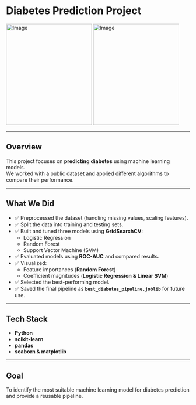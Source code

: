 #  Diabetes Prediction Project  
<img width="235" height="276" alt="Image" src="https://github.com/user-attachments/assets/59339950-459f-4112-9553-049c140d1c2d" />
<img width="235" height="276" alt="Image" src="https://github.com/user-attachments/assets/8016a7ce-e8c9-4984-ae80-f6d3a4c3dae4" />

---


##  Overview  
This project focuses on **predicting diabetes** using machine learning models.  
We worked with a public dataset and applied different algorithms to compare their performance.  

---

##  What We Did  
- ✅ Preprocessed the dataset (handling missing values, scaling features).  
- ✅ Split the data into training and testing sets.  
- ✅ Built and tuned three models using **GridSearchCV**:  
  - Logistic Regression  
  - Random Forest  
  - Support Vector Machine (SVM)  
- ✅ Evaluated models using **ROC-AUC** and compared results.  
- ✅ Visualized:  
  - Feature importances (**Random Forest**)  
  - Coefficient magnitudes (**Logistic Regression & Linear SVM**)  
- ✅ Selected the best-performing model.  
- ✅ Saved the final pipeline as **`best_diabetes_pipeline.joblib`** for future use.  

---

##  Tech Stack  
- **Python** 
- **scikit-learn**   
- **pandas**  
- **seaborn & matplotlib**  

---

## Goal  
To identify the most suitable machine learning model for diabetes prediction and provide a reusable pipeline.  
